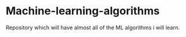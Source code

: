 # Machine-learning-algorithms
Repository which will have almost all of the ML algorithms i will learn.
